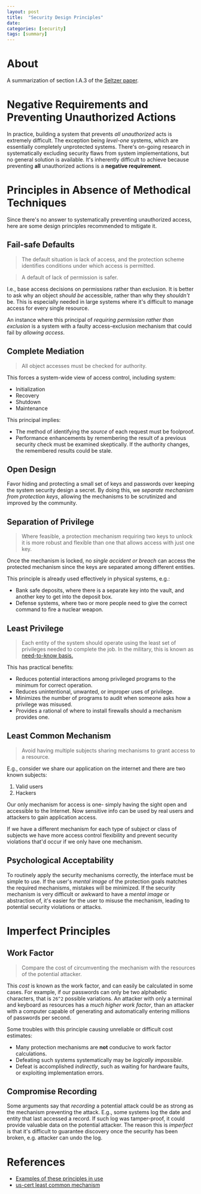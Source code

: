 ```yaml
---
layout: post
title:  "Security Design Principles"
date:   
categories: [security]
tags: [summary]
---
```

# About
A summarization of section I.A.3 of the [Seltzer paper](http://web.mit.edu/Saltzer/www/publications/protection/Basic.html).

# Negative Requirements and Preventing Unauthorized Actions
In practice, building a system that prevents _all unauthorized_ acts is extremely difficult. The exception being _level-one_ systems, which are essentially completely unprotected systems. There's on-going research in systematically excluding security flaws from system implementations, but no general solution is available. It's inherently difficult to achieve because preventing __all__ unauthorized actions is a __negative requirement__.

# Principles in Absence of Methodical Techniques
Since there's no answer to systematically preventing unauthorized access, here are some design principles recommended to mitigate it.

## Fail-safe Defaults
> The default situation is lack of access, and the protection scheme identifies conditions under which access is permitted.

> A default of lack of permission is safer.

I.e., base access decisions on permissions rather than exclusion. It is better to ask why an object _should be_ accessible, rather than why they _shouldn't_ be. This is especially needed in large systems where it's difficult to manage access for every single resource. 

An instance where this principal of _requiring permission rather than exclusion_ is a system with a faulty access-exclusion mechanism that could fail by _allowing access_. 

## Complete Mediation
> All object accesses must be checked for authority.

This forces a system-wide view of access control, including system:

* Initialization
* Recovery
* Shutdown
* Maintenance

This principal implies:

* The method of identifying the _source_ of each request must be foolproof.
* Performance enhancements by remembering the result of a previous security check must be examined skeptically. If the authority changes, the remembered results could be stale.

## Open Design
Favor hiding and protecting a small set of keys and passwords over keeping the system security design a secret. By doing this, we _separate mechanism from protection keys_, allowing the mechanisms to be scrutinized and improved by the community.

## Separation of Privilege
> Where feasible, a protection mechanism requiring two keys to unlock it is more robust and flexible than one that allows access with just one key.

Once the mechanism is locked, no _single accident or breach_ can access the protected mechanism since the keys are separated among different entities.

This principle is already used effectively in physical systems, e.g.:

* Bank safe deposits, where there is a separate key into the vault, and another key to get into the deposit box.
* Defense systems, where two or more people need to give the correct command to fire a nuclear weapon.

## Least Privilege
> Each entity of the system should operate using the least set of privileges needed to complete the job.
In the military, this is known as [need-to-know basis.](https://en.wikipedia.org/wiki/Need_to_know)

This has practical benefits:

* Reduces potential interactions among privileged programs to the minimum for correct operation.
* Reduces unintentional, unwanted, or improper uses of privilege.
* Minimizes the number of programs to audit when someone asks how a privilege was misused.  
* Provides a rational of where to install firewalls should a mechanism provides one.

## Least Common Mechanism
> Avoid having multiple subjects sharing mechanisms to grant access to a resource. 

E.g., consider we share our application on the internet and there are two known subjects:

1. Valid users
2. Hackers

Our only mechanism for access is one- simply having the sight open and accessible to the Internet. Now sensitive info can be used by real users and attackers to gain application access.

If we have a different mechanism for each type of subject or class of subjects we have more access control flexibility and prevent security violations that'd occur if we only have one mechanism.

## Psychological Acceptability
To routinely apply the security mechanisms correctly, the interface must be simple to use. If the user's _mental image_ of the protection goals matches the required mechanisms, mistakes will be minimized. If the security mechanism is very difficult or awkward to have a _mental image_ or abstraction of, it's easier for the user to misuse the mechanism, leading to potential security violations or attacks.

# Imperfect Principles
## Work Factor
> Compare the cost of circumventing the mechanism with the resources of the potential attacker.

This _cost_ is known as the work factor, and can easily be calculated in some cases. For example, if our passwords can only be two alphabetic characters, that is `26^2` possible variations. An attacker with only a terminal and keyboard as resources has a _much higher work factor_, than an attacker with a computer capable of generating and automatically entering millions of passwords per second.

Some troubles with this principle causing unreliable or difficult cost estimates:

* Many protection mechanisms are __not__ conducive to work factor calculations.
* Defeating such systems systematically may be _logically impossible_. 
* Defeat is accomplished _indirectly_, such as waiting for hardware faults, or exploiting implementation errors.

## Compromise Recording
Some arguments say that _recording_ a potential attack could be as strong as the mechanism preventing the attack. E.g., some systems log the date and entity that last accessed a record. If such log was tamper-proof, it could provide valuable data on the potential attacker. The reason this is _imperfect_ is that it's difficult to guarantee discovery once the security has been broken, e.g. attacker can undo the log.

# References
* [Examples of these principles in use](http://www.informit.com/articles/article.aspx?p=30487&seqNum=2)
* [us-cert least common mechanism](https://www.us-cert.gov/bsi/articles/knowledge/principles/least-common-mechanism)